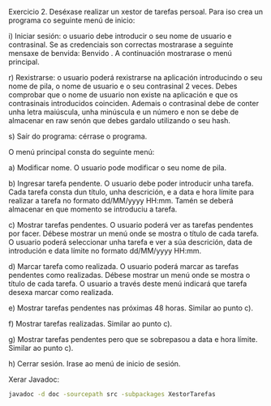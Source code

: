 Exercicio 2. Deséxase realizar un xestor de tarefas persoal. Para iso crea un programa co seguinte menú de inicio:

i) Iniciar sesión: o usuario debe introducir o seu nome de usuario e contrasinal. Se as credenciais son correctas mostrarase a seguinte mensaxe de benvida: Benvido <nomeDePila>. A continuación mostrarase o menú principal.

r) Rexistrarse: o usuario poderá rexistrarse na aplicación introducindo o seu nome de pila, o nome de usuario e o seu contrasinal 2 veces. Debes comprobar que o nome de usuario non existe na aplicación e que os contrasinais introducidos coinciden. Ademais o contrasinal debe de conter unha letra maiúscula, unha minúscula e un número e non se debe de almacenar en raw senón que debes gardalo utilizando o seu hash.

s) Saír do programa: cérrase o programa.

O menú principal consta do seguinte menú:

a) Modificar nome. O usuario pode modificar o seu nome de pila.

b) Ingresar tarefa pendente. O usuario debe poder introducir unha tarefa. Cada tarefa consta dun título, unha descrición, e a data e hora límite para realizar a tarefa no formato dd/MM/yyyy HH:mm. Tamén se deberá almacenar en que momento se introduciu a tarefa.

c) Mostrar tarefas pendentes. O usuario poderá ver as tarefas pendentes por facer. Débese mostrar un menú onde se mostra o título de cada tarefa. O usuario poderá seleccionar unha tarefa e ver a súa descrición, data de introdución e data límite no formato dd/MM/yyyy HH:mm.

d) Marcar tarefa como realizada. O usuario poderá marcar as tarefas pendentes como realizadas. Débese mostrar un menú onde se mostra o título de cada tarefa. O usuario a través deste menú indicará que tarefa desexa marcar como realizada.

e) Mostrar tarefas pendentes nas próximas 48 horas. Similar ao punto c).

f) Mostrar tarefas realizadas. Similar ao punto c).

g) Mostrar tarefas pendentes pero que se sobrepasou a data e hora límite. Similar ao punto c).

h) Cerrar sesión. Irase ao menú de inicio de sesión.

Xerar Javadoc:

```bash
javadoc -d doc -sourcepath src -subpackages XestorTarefas
```